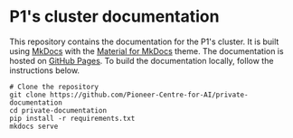 # P1's cluster documentation

This repository contains the documentation for the P1's cluster. It is built using [MkDocs](https://www.mkdocs.org/)
with the [Material for MkDocs](https://squidfunk.github.io/mkdocs-material/) theme. The documentation is hosted on
[GitHub Pages](https://pages.github.com/). To build the documentation locally, follow the instructions below.

```
# Clone the repository
git clone https://github.com/Pioneer-Centre-for-AI/private-documentation
cd private-documentation
pip install -r requirements.txt
mkdocs serve
```
